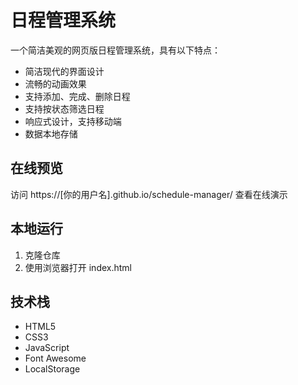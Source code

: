 # 日程管理系统

一个简洁美观的网页版日程管理系统，具有以下特点：

- 简洁现代的界面设计
- 流畅的动画效果
- 支持添加、完成、删除日程
- 支持按状态筛选日程
- 响应式设计，支持移动端
- 数据本地存储

## 在线预览

访问 https://[你的用户名].github.io/schedule-manager/ 查看在线演示

## 本地运行

1. 克隆仓库
2. 使用浏览器打开 index.html

## 技术栈

- HTML5
- CSS3
- JavaScript
- Font Awesome
- LocalStorage 
